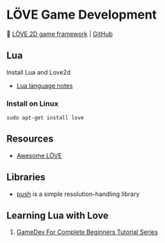 # LÖVE Game Development

:link: [LÖVE 2D game framework](https://love2d.org/) | [GitHub](https://github.com/love2d/love)

## Lua

Install Lua and Love2d

- [Lua language notes](development-docs/game-development/programming-languages/lua-language.md)

### Install on Linux

`sudo apt-get install love`

## Resources

- [Awesome LÖVE](https://github.com/love2d-community/awesome-love2d)

## Libraries

- [push](https://github.com/Ulydev/push) is a simple resolution-handling library

## Learning Lua with Love

1. [GameDev For Complete Beginners Tutorial Series](https://gamefromscratch.com/gamedev-for-complete-beginners-tutorial-series/)
